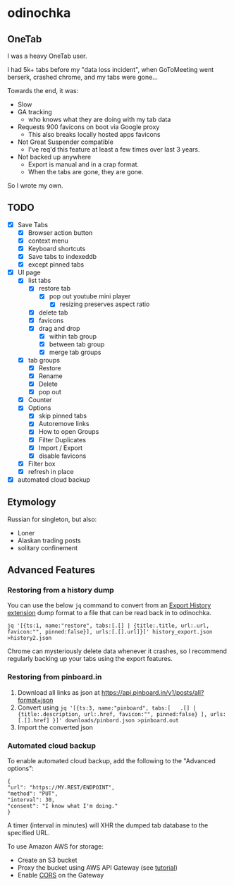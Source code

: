 # odinochka

## OneTab

I was a heavy OneTab user.

I had 5k+ tabs before my "data loss incident", when GoToMeeting
went berserk, crashed chrome, and my tabs were gone...

Towards the end, it was:

  - Slow
  - GA tracking
    * who knows what they are doing with my tab data
  - Requests 900 favicons on boot via Google proxy
    * This also breaks locally hosted apps favicons
  - Not Great Suspender compatible
    * I've req'd this feature at least a few times over last 3 years.
  - Not backed up anywhere
    * Export is manual and in a crap format.
    * When the tabs are gone, they are gone.

So I wrote my own.

## TODO
  - [x] Save Tabs
    - [x] Browser action button
    - [x] context menu
    - [x] Keyboard shortcuts
    - [x] Save tabs to indexeddb
    - [x] except pinned tabs
  - [x] UI page
    - [x] list tabs
        - [x] restore tab
          - [x] pop out youtube mini player
            - [x] resizing preserves aspect ratio
        - [x] delete tab
        - [x] favicons
        - [x] drag and drop
          - [x] within tab group
          - [x] between tab group
          - [x] merge tab groups
    - [x] tab groups
      - [x] Restore
      - [x] Rename
      - [x] Delete
      - [x] pop out
    - [x] Counter
    - [x] Options
      - [x] skip pinned tabs
      - [x] Autoremove links
      - [x] How to open Groups
      - [x] Filter Duplicates
      - [x] Import / Export
      - [x] disable favicons
    - [x] Filter box
    - [x] refresh in place
  - [x] automated cloud backup

## Etymology

Russian for singleton, but also:

  - Loner
  - Alaskan trading posts
  - solitary confinement

## Advanced Features

### Restoring from a history dump

You can use the below `jq` command to convert from an [Export History extension](https://chrome.google.com/webstore/detail/export-historybookmarks-t/dcoegfodcnjofhjfbhegcgjgapeichlf)
dump format to a file that can be read back in to odinochka.

```
jq '[{ts:1, name:"restore", tabs:[.[] | {title:.title, url:.url, favicon:"", pinned:false}], urls:[.[].url]}]' history_export.json  >history2.json
```

Chrome can mysteriously delete data whenever it crashes, so I recommend regularly backing up your tabs using the export features.

### Restoring from pinboard.in

1. Download all links as json at https://api.pinboard.in/v1/posts/all?format=json
2. Convert using
  `jq '[{ts:3, name:"pinboard", tabs:[   .[] | {title:.description, url:.href, favicon:"", pinned:false} ], urls:[.[].href] }]' downloads/pinbord.json >pinboard.out`
3. Import the converted json

### Automated cloud backup

To enable automated cloud backup, add the following to the "Advanced options":

```
{
"url": "https://MY.REST/ENDPOINT",
"method": "PUT",
"interval": 30,
"consent": "I know what I'm doing."
}
```

A timer (interval in minutes) will XHR the dumped tab database to the specified URL.

To use Amazon AWS for storage:

  * Create an S3 bucket
  * Proxy the bucket using AWS API Gateway (see [tutorial](https://docs.aws.amazon.com/apigateway/latest/developerguide/integrating-api-with-aws-services-s3.html#api-items-in-folder-as-s3-objects-in-bucket))
  * Enable [CORS](https://docs.aws.amazon.com/apigateway/latest/developerguide/how-to-cors.html#how-to-cors-console) on the Gateway

